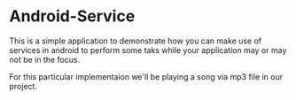 # Android-Service

This is a simple application to demonstrate how you can make use of services in android to perform some taks while your application may or may not be in the focus.

For this particular implementaion we'll be playing a song via mp3 file in our project.
